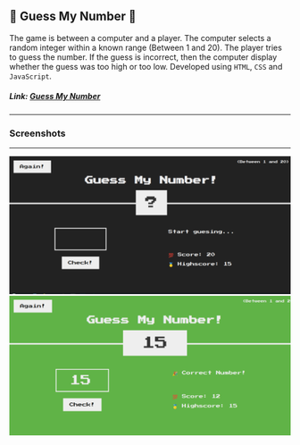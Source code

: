 ## 🔢 Guess My Number 🔢 ##
The game is between a computer and a player. The computer selects a random integer within a known range (Between 1 and 20). The player tries to guess the number.
If the guess is incorrect, then the computer display whether the guess was too high or too low. Developed using `HTML`, `CSS` and `JavaScript`. 
##### Link:  [Guess My Number](https://gautam3333.github.io/Guess-Number/)
___
### Screenshots
---
![first](img/first.png)
![second](img/second.png)
